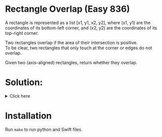 # Rectangle Overlap (Easy 836)
A rectangle is represented as a list [x1, y1, x2, y2], where (x1, y1) are the
coordinates of its bottom-left corner, and (x2, y2) are the coordinates of its
top-right corner.

Two rectangles overlap if the area of their intersection is positive.  
To be clear, two rectangles that only touch at the corner or edges do not
overlap.

Given two (axis-aligned) rectangles, return whether they overlap.

# Solution:

<details><summary>Click here</summary>  
Check if horizontal and vertical lines in each rectangle overlap. Line
intersection can be checked by max(x1, x3) < min(x2, x4). O(1) time, O(1) space.

<br></br>

</details>

# Installation
Run `make` to run python and Swift files.
